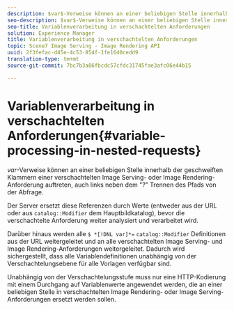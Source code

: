 ```yaml
---
description: $var$-Verweise können an einer beliebigen Stelle innerhalb der geschweiften Klammern einer verschachtelten Image Serving- oder Image Rendering-Anforderung auftreten, auch links neben dem "?" Trennen des Pfads von der Abfrage.
seo-description: $var$-Verweise können an einer beliebigen Stelle innerhalb der geschweiften Klammern einer verschachtelten Image Serving- oder Image Rendering-Anforderung auftreten, auch links neben dem "?" Trennen des Pfads von der Abfrage.
seo-title: Variablenverarbeitung in verschachtelten Anforderungen
solution: Experience Manager
title: Variablenverarbeitung in verschachtelten Anforderungen
topic: Scene7 Image Serving - Image Rendering API
uuid: 2f3fefac-d45e-4c53-854f-1fe16d0cedd9
translation-type: tm+mt
source-git-commit: 7bc7b3a86fbcdc57cfdc31745fae3afc06e44b15

---
```



# Variablenverarbeitung in verschachtelten Anforderungen{#variable-processing-in-nested-requests}

$var$-Verweise können an einer beliebigen Stelle innerhalb der geschweiften Klammern einer verschachtelten Image Serving- oder Image Rendering-Anforderung auftreten, auch links neben dem &quot;?&quot; Trennen des Pfads von der Abfrage.

Der Server ersetzt diese Referenzen durch Werte (entweder aus der URL oder aus `catalog::Modifier` dem Hauptbildkatalog), bevor die verschachtelte Anforderung weiter analysiert und verarbeitet wird.

Darüber hinaus werden alle `$ *[!DNL var]*=` `catalog::Modifier` Definitionen aus der URL weitergeleitet und an alle verschachtelten Image Serving- und Image Rendering-Anforderungen weitergeleitet. Dadurch wird sichergestellt, dass alle Variablendefinitionen unabhängig von der Verschachtelungsebene für alle Vorlagen verfügbar sind.

Unabhängig von der Verschachtelungsstufe muss nur eine HTTP-Kodierung mit einem Durchgang auf Variablenwerte angewendet werden, die an einer beliebigen Stelle in verschachtelten Image Rendering- oder Image Serving-Anforderungen ersetzt werden sollen.
